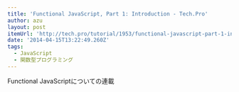 ```yaml
---
title: 'Functional JavaScript, Part 1: Introduction - Tech.Pro'
author: azu
layout: post
itemUrl: 'http://tech.pro/tutorial/1953/functional-javascript-part-1-introduction'
date: '2014-04-15T13:22:49.260Z'
tags:
  - JavaScript
  - 関数型プログラミング
---
```

Functional JavaScriptについての連載
